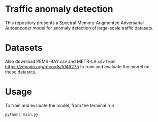 # Traffic anomaly detection
This repository presents a Spectral Memory-Augmented Adversarial Autoencoder model for anomaly detection of large-scale traffic datasets.

# Datasets
Also download PEMS-BAY.csv and METR-LA.csv from https://zenodo.org/records/5146275 to train and evaluate the model on these datasets.

# Usage
To train and evaluate the model, from the terminal run 
```bash 
python3 main.py
```
